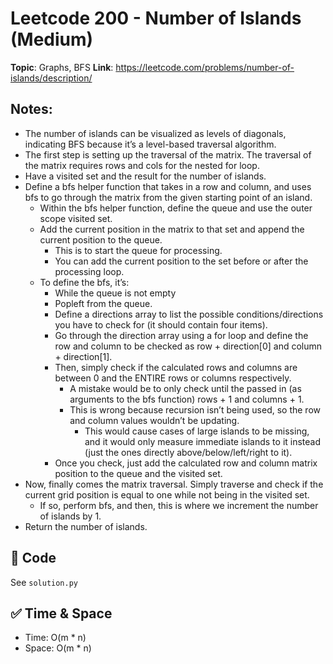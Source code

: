 # Leetcode 200 - Number of Islands (Medium)

**Topic**: Graphs, BFS 
**Link**: https://leetcode.com/problems/number-of-islands/description/

## Notes: 
 - The number of islands can be visualized as levels of diagonals, indicating BFS because it’s a level-based traversal algorithm. 
 - The first step is setting up the traversal of the matrix. The traversal of the matrix requires rows and cols for the nested for loop. 
 - Have a visited set and the result for the number of islands. 
 - Define a bfs helper function that takes in a row and column, and uses bfs to go through the matrix from the given starting point of an island. 
    - Within the bfs helper function, define the queue and use the outer scope visited set. 
    - Add the current position in the matrix to that set and append the current position to the queue. 
        - This is to start the queue for processing. 
        - You can add the current position to the set before or after the processing loop. 
    - To define the bfs, it’s:
        - While the queue is not empty
        - Popleft from the queue. 
        - Define a directions array to list the possible conditions/directions you have to check for (it should contain four items). 
        - Go through the direction array using a for loop and define the row and column to be checked as row + direction[0] and column + direction[1]. 
        - Then, simply check if the calculated rows and columns are between 0 and the ENTIRE rows or columns respectively. 
            - A mistake would be to only check until the passed in (as arguments to the bfs function) rows + 1 and columns + 1. 
            - This is wrong because recursion isn’t being used, so the row and column values wouldn’t be updating.
                - This would cause cases of large islands to be missing, and it would only measure immediate islands to it instead (just the ones directly above/below/left/right to it). 
        - Once you check, just add the calculated row and column matrix position to the queue and the visited set. 
 - Now, finally comes the matrix traversal. Simply traverse and check if the current grid position is equal to one while not being in the visited set.
    - If so, perform bfs, and then, this is where we increment the number of islands by 1.  
 - Return the number of islands. 

## 🧪 Code
See `solution.py`

## ✅ Time & Space
- Time: O(m * n)
- Space: O(m * n)